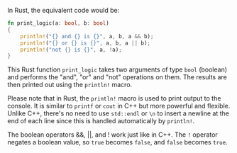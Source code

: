 In Rust, the equivalent code would be:

```rust
fn print_logic(a: bool, b: bool)
{
    println!("{} and {} is {}", a, b, a && b);
    println!("{} or {} is {}", a, b, a || b);
    println!("not {} is {}", a, !a);
}
```

This Rust function `print_logic` takes two arguments of type `bool` (boolean) and performs the "and", "or" and "not" operations on them. The results are then printed out using the `println!` macro.

Please note that in Rust, the `println!` macro is used to print output to the console. It is similar to `printf` or `cout` in C++ but more powerful and flexible. Unlike C++, there's no need to use `std::endl` or `\n` to insert a newline at the end of each line since this is handled automatically by `println!`. 

The boolean operators &&, ||, and ! work just like in C++. The `!` operator negates a boolean value, so `true` becomes `false`, and `false` becomes `true`.
